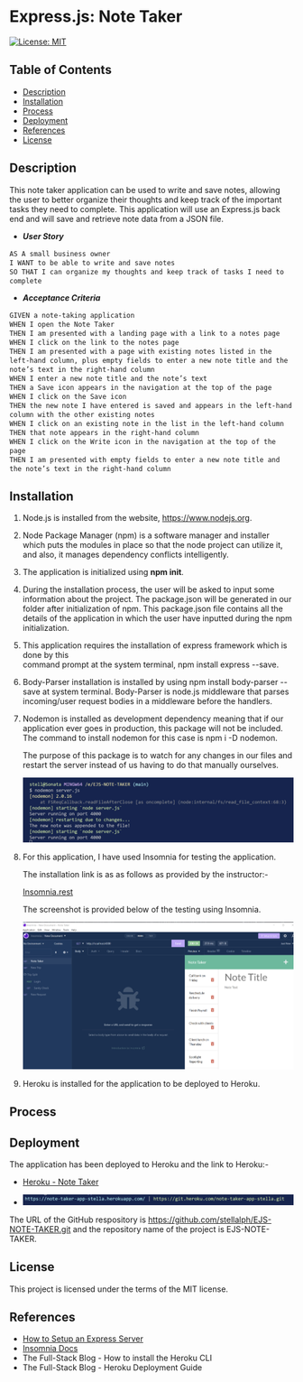 # Express.js: Note Taker

[![License: MIT](https://img.shields.io/badge/License-MIT-yellow.svg)](https://opensource.org/licenses/MIT)


## Table of Contents
* [Description](#description)
* [Installation](#installation)
* [Process](#process)
* [Deployment](#deployment)
* [References](#references)
* [License](#license)

## Description

This note taker application can be used to write and save notes, allowing the user to better organize their thoughts and keep track of the important tasks they need to complete.  This application will use an Express.js back end and will save and retrieve note data from a JSON file. 

   * <strong><em>User Story</em></strong>
```
AS A small business owner
I WANT to be able to write and save notes
SO THAT I can organize my thoughts and keep track of tasks I need to complete
```
   * <strong><em>Acceptance Criteria</em></strong>
```
GIVEN a note-taking application
WHEN I open the Note Taker
THEN I am presented with a landing page with a link to a notes page
WHEN I click on the link to the notes page
THEN I am presented with a page with existing notes listed in the left-hand column, plus empty fields to enter a new note title and the note’s text in the right-hand column
WHEN I enter a new note title and the note’s text
THEN a Save icon appears in the navigation at the top of the page
WHEN I click on the Save icon
THEN the new note I have entered is saved and appears in the left-hand column with the other existing notes
WHEN I click on an existing note in the list in the left-hand column
THEN that note appears in the right-hand column
WHEN I click on the Write icon in the navigation at the top of the page
THEN I am presented with empty fields to enter a new note title and the note’s text in the right-hand column
```
   
## Installation

1. Node.js is installed from the website, https://www.nodejs.org. 

2. Node Package Manager (npm) is a software manager and installer which puts the modules in 
   place so that the node project can utilize it, and also, it manages dependency conflicts intelligently.

3. The application is initialized using <strong>npm init</strong>.
                 
4. During the installation process, the user will be asked to input some information about the 
   project.  The package.json will be generated in our folder after initialization of npm.  This package.json file contains all the details of the application in which the user have inputted during the npm initialization.

5. This application requires the installation of express framework which is done by this  
   command prompt at the system terminal, npm install express --save.     
    
6. Body-Parser installation is installed by using npm install body-parser -- save at
   system terminal. Body-Parser is node.js middleware that parses incoming/user request bodies in a middleware before the handlers.

7. Nodemon is installed as development dependency meaning that if our application 
   ever goes in production, this package will not be included.  The command to install nodemon for this case is npm i -D nodemon.
 
   The purpose of this package is to watch for any changes in our files and restart the server instead of us having to do that manually ourselves.  
  
      ![alt text](./public/assets/img06.png)  

8. For this application, I have used Insomnia for testing the application.

   The installation link is as as follows as provided by the instructor:-

      [Insomnia.rest](https://insomnia.rest/download)
 
   The screenshot is provided below of the testing using Insomnia.

      ![alt text](./public/assets/img13.png) 

9.  Heroku is installed for the application to be deployed to Heroku.        

## Process


## Deployment

The application has been deployed to Heroku and the link to Heroku:-

 * [Heroku - Note Taker](https://note-taker-app-stella.herokuapp.com/)

 * ![alt text](./public/assets/img07.png)

The URL of the GitHub respository is https://github.com/stellalph/EJS-NOTE-TAKER.git and the repository name of the project is EJS-NOTE-TAKER.


## License
  
This project is licensed under the terms of the MIT license.

## References
* [How to Setup an Express Server](https://medium.com/@ralph1786/how-to-setup-an-express-server-5fd9cd9ae073)
* [Insomnia Docs](https://docs.insomnia.rest/insomnia/get-started)
* The Full-Stack Blog - How to install the Heroku CLI
* The Full-Stack Blog - Heroku Deployment Guide